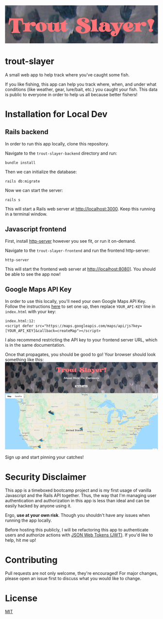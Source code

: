 ![trout-slayer](./trout-slayer-frontend/assets/images/trout_slayer.png)
# trout-slayer
A small web app to help track where you've caught some fish.

If you like fishing, this app can help you track where, when, and under what conditions (like weather, gear, lure/bait, etc.) you caught your fish. This data is public to everyone in order to help us all because better fishers!

# Installation for Local Dev
## Rails backend
In order to run this app locally, clone this repository.

Navigate to the `trout-slayer-backend` directory and run:
```
bundle install
```
Then we can initialize the database:
```
rails db:migrate
```
Now we can start the server:
```
rails s
```
This will start a Rails web server at [http://localhost:3000](http://localhost:3000). Keep this running in a terminal window.

## Javascript frontend
First, install [http-server](https://www.npmjs.com/package/http-server) however you see fit, or run it on-demand.

Navigate to the `trout-slayer-frontend` and run the frontend http-server:
```
http-server
```
This will start the frontend web server at [http://localhost:8080](http://localhost:8080)]. You should be able to see the app now!

## Google Maps API Key
In order to use this locally, you'll need your own Google Maps API Key. Follow the instructions [here](https://developers.google.com/maps/documentation/javascript/get-api-key) to set one up, then replace `YOUR_API-KEY` line in `index.html` with your key:
```
index.html:12:
<script defer src="https://maps.googleapis.com/maps/api/js?key=[YOUR_API_KEY]&callback=createMap"></script>
```
I also recommend restricting the API key to your frontend server URL, which is in the same documentation.

Once that propagates, you should be good to go! Your browser should look something like this:
![trout-slayer-map](./trout-slayer-frontend/assets/images/trout_slayer_map.png)

Sign up and start pinning your catches!

# Security Disclaimer
This app is a timeboxed bootcamp project and is my first usage of vanilla Javascript and the Rails API together. Thus, the way that I'm managing user authentication and authorization in this app is less than ideal and can be easily hacked by anyone using it. 

Ergo, **use at your own risk**. Though you shouldn't have any issues when running the app locally.

Before hosting this publicly, I will be refactoring this app to authenticate users and authorize actions with [JSON Web Tokens (JWT)](https://jwt.io/). If you'd like to help, hit me up!

# Contributing
Pull requests are not only welcome, they're encouraged! For major changes, please open an issue first to discuss what you would like to change.

# License
[MIT](./LICENSE)
